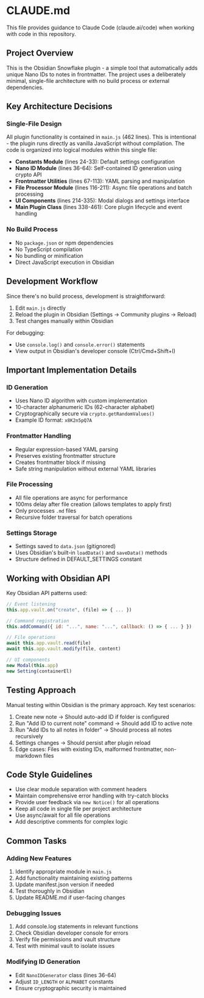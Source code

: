 # CLAUDE.md

This file provides guidance to Claude Code (claude.ai/code) when working with code in this repository.

## Project Overview

This is the Obsidian Snowflake plugin - a simple tool that automatically adds unique Nano IDs to notes in frontmatter. The project uses a deliberately minimal, single-file architecture with no build process or external dependencies.

## Key Architecture Decisions

### Single-File Design
All plugin functionality is contained in `main.js` (462 lines). This is intentional - the plugin runs directly as vanilla JavaScript without compilation. The code is organized into logical modules within this single file:

- **Constants Module** (lines 24-33): Default settings configuration
- **Nano ID Module** (lines 36-64): Self-contained ID generation using crypto API
- **Frontmatter Utilities** (lines 67-113): YAML parsing and manipulation
- **File Processor Module** (lines 116-211): Async file operations and batch processing
- **UI Components** (lines 214-335): Modal dialogs and settings interface
- **Main Plugin Class** (lines 338-461): Core plugin lifecycle and event handling

### No Build Process
- No `package.json` or npm dependencies
- No TypeScript compilation
- No bundling or minification
- Direct JavaScript execution in Obsidian

## Development Workflow

Since there's no build process, development is straightforward:

1. Edit `main.js` directly
2. Reload the plugin in Obsidian (Settings → Community plugins → Reload)
3. Test changes manually within Obsidian

For debugging:
- Use `console.log()` and `console.error()` statements
- View output in Obsidian's developer console (Ctrl/Cmd+Shift+I)

## Important Implementation Details

### ID Generation
- Uses Nano ID algorithm with custom implementation
- 10-character alphanumeric IDs (62-character alphabet)
- Cryptographically secure via `crypto.getRandomValues()`
- Example ID format: `x8K2n5pQ7A`

### Frontmatter Handling
- Regular expression-based YAML parsing
- Preserves existing frontmatter structure
- Creates frontmatter block if missing
- Safe string manipulation without external YAML libraries

### File Processing
- All file operations are async for performance
- 100ms delay after file creation (allows templates to apply first)
- Only processes `.md` files
- Recursive folder traversal for batch operations

### Settings Storage
- Settings saved to `data.json` (gitignored)
- Uses Obsidian's built-in `loadData()` and `saveData()` methods
- Structure defined in DEFAULT_SETTINGS constant

## Working with Obsidian API

Key Obsidian API patterns used:

```javascript
// Event listening
this.app.vault.on("create", (file) => { ... })

// Command registration
this.addCommand({ id: "...", name: "...", callback: () => { ... } })

// File operations
await this.app.vault.read(file)
await this.app.vault.modify(file, content)

// UI components
new Modal(this.app)
new Setting(containerEl)
```

## Testing Approach

Manual testing within Obsidian is the primary approach. Key test scenarios:

1. Create new note → Should auto-add ID if folder is configured
2. Run "Add ID to current note" command → Should add ID to active note
3. Run "Add IDs to all notes in folder" → Should process all notes recursively
4. Settings changes → Should persist after plugin reload
5. Edge cases: Files with existing IDs, malformed frontmatter, non-markdown files

## Code Style Guidelines

- Use clear module separation with comment headers
- Maintain comprehensive error handling with try-catch blocks
- Provide user feedback via `new Notice()` for all operations
- Keep all code in single file per project architecture
- Use async/await for all file operations
- Add descriptive comments for complex logic

## Common Tasks

### Adding New Features
1. Identify appropriate module in `main.js`
2. Add functionality maintaining existing patterns
3. Update manifest.json version if needed
4. Test thoroughly in Obsidian
5. Update README.md if user-facing changes

### Debugging Issues
1. Add console.log statements in relevant functions
2. Check Obsidian developer console for errors
3. Verify file permissions and vault structure
4. Test with minimal vault to isolate issues

### Modifying ID Generation
- Edit `NanoIDGenerator` class (lines 36-64)
- Adjust `ID_LENGTH` or `ALPHABET` constants
- Ensure cryptographic security is maintained
